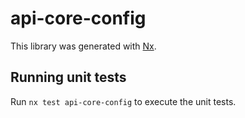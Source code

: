 # api-core-config

This library was generated with [Nx](https://nx.dev).

## Running unit tests

Run `nx test api-core-config` to execute the unit tests.
